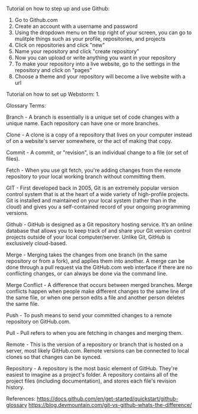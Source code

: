 Tutorial on how to step up and use Github:
1. Go to Github.com 
2. Create an account with a username and password
3. Using the dropdown menu on the top right of your screen, you can go to mulitple things such as your profile, repositories, and projects
4. Click on repositories and click "new"
5. Name your repository and click "create repository"
6. Now you can upload or write anything you want in your repository
7. To make your repository into a live website, go to the settings in the repository and click on "pages"
8. Choose a theme and your repository will become a live website with a url

Tutorial on how to set up Webstorm:
1. 












Glossary Terms: 

Branch -  A branch is essentially is a unique set of code changes with a unique name. Each repository can have one or more branches.

Clone - A clone is a copy of a repository that lives on your computer instead of on a website's server somewhere, or the act of making that copy.

Commit - A commit, or "revision", is an individual change to a file (or set of files).

Fetch - When you use git fetch, you're adding changes from the remote repository to your local working branch without committing them.

GIT - First developed back in 2005, Git is an extremely popular version control system that is at the heart of a wide variety of high-profile projects. Git is installed and maintained on your local system (rather than in the cloud) and gives you a self-contained record of your ongoing programming versions.

Github - GitHub is designed as a Git repository hosting service. It’s an online database that allows you to keep track of and share your Git version control projects outside of your local computer/server. Unlike Git, GitHub is exclusively cloud-based.

Merge - Merging takes the changes from one branch (in the same repository or from a fork), and applies them into another. A merge can be done through a pull request via the GitHub.com web interface if there are no conflicting changes, or can always be done via the command line.

Merge Conflict - A difference that occurs between merged branches. Merge conflicts happen when people make different changes to the same line of the same file, or when one person edits a file and another person deletes the same file.

Push - To push means to send your committed changes to a remote repository on GitHub.com.

Pull - Pull refers to when you are fetching in changes and merging them.

Remote - This is the version of a repository or branch that is hosted on a server, most likely GitHub.com. Remote versions can be connected to local clones so that changes can be synced.

Repository - A repository is the most basic element of GitHub. They're easiest to imagine as a project's folder. A repository contains all of the project files (including documentation), and stores each file's revision history.

References: 
https://docs.github.com/en/get-started/quickstart/github-glossary
https://blog.devmountain.com/git-vs-github-whats-the-difference/
